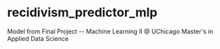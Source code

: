 # recidivism_predictor_mlp
Model from Final Project -- Machine Learning II @ UChicago Master's in Applied Data Science
